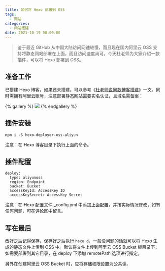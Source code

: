 ```yaml
---
title: 如何将 Hexo 部署到 OSS
tags:
  - 网站
categories:
  - 网站搭建
date: 2021-10-19 00:00:00
---
```


> 鉴于最近 GitHub 从中国大陆访问网速较慢，而且现在国内阿里云 OSS 支持将静态网站部署在上面，而且访问速度尚可。今天杜老师为大家介绍一款插件，可以将 Hexo 部署到 OSS。

<!-- more -->

## 准备工作

已搭建 Hexo 博客，如果还未搭建，可以参考《[杜老师说同款博客搭建](https://dusays.com/361/)》一文。同时需拥有阿里云账号，注意部署静态网站需要实名认证，且域名需备案：

{% gallery %}
![](https://cdn.dusays.com/2021/10/389-1.jpg)
{% endgallery %}

## 插件安装

```
npm i -S hexo-deployer-oss-aliyun
```

注意：在 Hexo 博客目录下执行上面的命令。

## 插件配置

```
deploy:
  type: aliyunoss
  region: Endpoint
  bucket: Bucket
  accessKeyId: AccessKey ID
  accessKeySecret: AccessKey Secret
```

注意：在 Hexo 配置文件 _config.yml 中添加上面配置，并按实际情况修改，如有任何问题，可在评论区中留言。

## 写在最后

改好之后记得保存，保存好之后执行 `hexo d`，一般没问题的话就可以将 Hexo 生成的静态文件上传到 OSS 中。默认将文件上传到阿里云 OSS Bucket 根目录下，如需要部署到其它目录，在 deploy 下添加 remotePath 选项进行指定。

另外在创建阿里云 OSS Bucket 时，应将存储权限设置为公共读。
